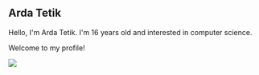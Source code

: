 ## Arda Tetik

Hello, I'm Arda Tetik. I'm 16 years old and interested in computer science.

Welcome to my profile!

![](https://komarev.com/ghpvc/?username=ardatetikbey)
